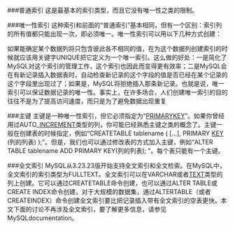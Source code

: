 ###普通索引
这是最基本的索引类型，而且它没有唯一性之类的限制。

###唯一性索引
这种索引和前面的“普通索引”基本相同，但有一个区别：索引列的所有值都只能出现一次，即必须唯一。唯一性索引可以用以下几种方式创建：

如果能确定某个数据列将只包含彼此各不相同的值，在为这个数据列创建索引的时候就应该用关键字UNIQUE把它定义为一个唯一索引。这么做的好处：一是简化了MySQL对这个索引的管理工作，这个索引也因此而变得更有效率；二是MySQL会在有新记录插入数据表时，自动检查新记录的这个字段的值是否已经在某个记录的这个字段里出现过了；如果是，MySQL将拒绝插入那条新记录。也就是说，唯一索引可以保证数据记录的唯一性。事实上，在许多场合，人们创建唯一索引的目的往往不是为了提高访问速度，而只是为了避免数据出现重复

###主键
主键是一种唯一性索引，但它必须指定为“[PRIMARYKEY](http://whatis.ctocio.com.cn/searchwhatis/287/6026287.shtml)”。如果你曾经用过AUTO_[INCREMENT](http://whatis.ctocio.com.cn/searchwhatis/487/6025487.shtml)类型的列，你可能已经熟悉主键之类的概念了。主键一般在创建表的时候指定，例如“CREATETABLE tablename ( [...], PRIMARY [KEY](http://whatis.ctocio.com.cn/searchwhatis/25/5948525.shtml) (列的列表) );”。但是，我们也可以通过修改表的方式加入主键，例如“ALTER TABLE tablename ADD PRIMARY KEY(列的列表); ”。每个表只能有一个主键。

###全文索引
MySQL从3.23.23版开始支持全文索引和全文检索。在MySQL中，全文索引的索引类型为FULLTEXT。全文索引可以在VARCHAR或者[TEXT](http://whatis.ctocio.com.cn/searchwhatis/162/6092662.shtml)类型的列上创建。它可以通过CREATETABLE命令创建，也可以通过ALTER TABLE或CREATE INDEX命令创建。对于大规模的数据集，通过ALTERTABLE（或者CREATEINDEX）命令创建全文索引要比把记录插入带有全文索引的空表更快。本文下面的讨论不再涉及全文索引，要了解更多信息，请参见MySQLdocumentation。 